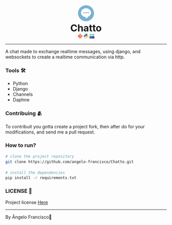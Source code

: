 <div align="center" >
    <img src="imgs/chat.256x256.png" style="width:50px;" />
    <br>
    <span style="font-size: 30px;font-weight:700;">Chatto</span>
    <div>
        <img src="imgs/git.png" style="width:15px;">
        <img src="imgs/python.png" style="width:15px;">
        <img src="imgs/django.png" style="width:15px;">
    </div>
</div>
<hr>
A chat made to exchange realtime messages, using django, and websockets to create a realtime communication via http.

### Tools 🛠️
- Python
- Django
- Channels
- Daphne

### Contribuing 🫂
To contribuit you gotta create a project fork, then after do for your modifications, and send me a pull request.

### How to run?
```bash 
# clone the project repository
git clone https://github.com/angelo-francisco/Chatto.git

# install the dependencies
pip install -r requirements.txt

```
### LICENSE 🔑
Project license [Here](https://opensource.org/license/mit)
<hr>
By Ângelo Francisco🖖